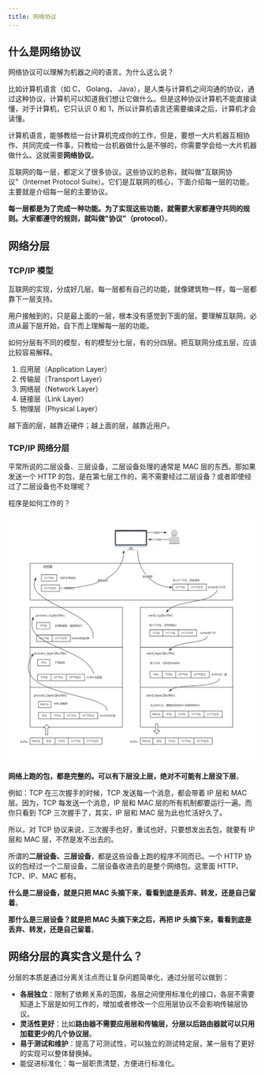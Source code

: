 ```yaml
---
title: 网络协议
---
```


## 什么是网络协议

网络协议可以理解为机器之间的语言。为什么这么说？

比如计算机语言（如 C， Golang， Java），是人类与计算机之间沟通的协议，通过这种协议，计算机可以知道我们想让它做什么。但是这种协议计算机不能直接读懂，对于计算机，它只认识 0 和 1，所以计算机语言还需要编译之后，计算机才会读懂。

计算机语言，能够教给一台计算机完成你的工作，但是，要想一大片机器互相协作、共同完成一件事，只教给一台机器做什么是不够的，你需要学会给一大片机器做什么。这就需要**网络协议**。

互联网的每一层，都定义了很多协议。这些协议的总称，就叫做"互联网协议"（Internet Protocol Suite）。它们是互联网的核心，下面介绍每一层的功能，主要就是介绍每一层的主要协议。

**每一层都是为了完成一种功能。为了实现这些功能，就需要大家都遵守共同的规则。大家都遵守的规则，就叫做"协议"（protocol）**。

## 网络分层

### TCP/IP 模型

互联网的实现，分成好几层。每一层都有自己的功能，就像建筑物一样，每一层都靠下一层支持。

用户接触到的，只是最上面的一层，根本没有感觉到下面的层。要理解互联网，必须从最下层开始，自下而上理解每一层的功能。

如何分层有不同的模型，有的模型分七层，有的分四层。把互联网分成五层，应该比较容易解释。

1. 应用层（Application Layer）
2. 传输层（Transport Layer）
3. 网络层（Network Layer）
4. 链接层（Link Layer）
5. 物理层（Physical Layer）

越下面的层，越靠近硬件；越上面的层，越靠近用户。

### TCP/IP 网络分层

平常所说的二层设备、三层设备，二层设备处理的通常是 MAC 层的东西。那如果发送一个 HTTP 的包，是在第七层工作的，需不需要经过二层设备？或者即使经过了二层设备也不处理呢？

程序是如何工作的？

![](images/tcpip/protocol-flow-example.jpg)


**网络上跑的包，都是完整的。可以有下层没上层，绝对不可能有上层没下层**。

例如：TCP 在三次握手的时候，TCP 发送每一个消息，都会带着 IP 层和 MAC 层。因为，TCP 每发送一个消息，IP 层和 MAC 层的所有机制都要运行一遍。而你只看到 TCP 三次握手了，其实，IP 层和 MAC 层为此也忙活好久了。

所以，对 TCP 协议来说，三次握手也好，重试也好，只要想发出去包，就要有 IP 层和 MAC 层，不然是发不出去的。

所谓的**二层设备、三层设备**，都是这些设备上跑的程序不同而已。一个 HTTP 协议的包经过一个二层设备，二层设备收进去的是整个网络包。这里面 HTTP、TCP、IP、MAC 都有。

**什么是二层设备，就是只把 MAC 头摘下来，看看到底是丢弃、转发，还是自己留着**。

**那什么是三层设备？就是把 MAC 头摘下来之后，再把 IP 头摘下来，看看到底是丢弃、转发，还是自己留着**。

## 网络分层的真实含义是什么？

分层的本质是通过分离关注点而让复杂问题简单化，通过分层可以做到：

- **各层独立**：限制了依赖关系的范围，各层之间使用标准化的接口，各层不需要知道上下层是如何工作的，增加或者修改一个应用层协议不会影响传输层协议。
- **灵活性更好**：比如**路由器不需要应用层和传输层，分层以后路由器就可以只用加载更少的几个协议层**。
- **易于测试和维护**：提高了可测试性，可以独立的测试特定层，某一层有了更好的实现可以整体替换掉。
- 能促进标准化：每一层职责清楚，方便进行标准化。